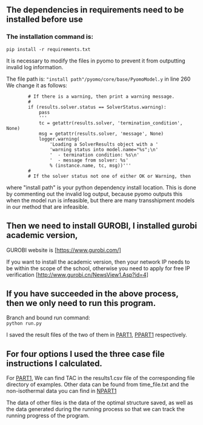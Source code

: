 ## The dependencies in requirements need to be installed before use

### The installation command is: 
` pip install -r requirements.txt `

It is necessary to modify the files in pyomo to prevent it from outputting invalid log information.

The file path is: `"install path"/pyomo/core/base/PyomoModel.y` in line 260   
We change it as follows:
```
        # If there is a warning, then print a warning message.
        #
        if (results.solver.status == SolverStatus.warning):
            pass
            '''
            tc = getattr(results.solver, 'termination_condition', None)
            msg = getattr(results.solver, 'message', None)
            logger.warning(
                'Loading a SolverResults object with a '
                'warning status into model.name="%s";\n'
                '  - termination condition: %s\n'
                '  - message from solver: %s'
                % (instance.name, tc, msg))'''
        #
        # If the solver status not one of either OK or Warning, then
```

where "install path" is your python dependency install location. This is done by commenting out the invalid log output, because pyomo outputs this when the model run is infeasible, but there are many transshipment models in our method that are infeasible.

## Then we need to install GUROBI, I installed gurobi academic version, 
GUROBI website is [https://www.gurobi.com/]

If you want to install the academic version, then your network IP needs to be within the scope of the school, otherwise you need to apply for free IP verification [http://www.gurobi.cn/NewsView1.Asp?id=4]


## If you have succeeded in the above process, then we only need to run this program.

Branch and bound run command:   
 `python run.py`    
  

I saved the result files of the two of them in [PART1](/data/PART1/), [PPART1](/data/PPART1/) respectively.


## For four options I used the three case file instructions I calculated.
For [PART1](/data/PART1/), We can find TAC in the results1.csv file of the corresponding file directory of examples. 
Other data can be found from time_file.txt and the non-isothermal data you can find in [NPART1](/data/NPART1/) 

The data of other files is the data of the optimal structure saved, as well as the data generated during the running process so that we can track the running progress of the program.